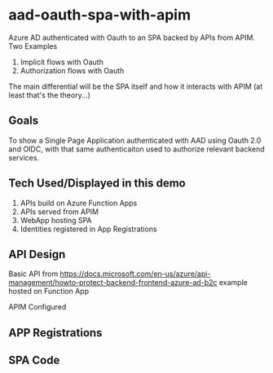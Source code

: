 # aad-oauth-spa-with-apim
Azure AD authenticated with Oauth to an SPA backed by APIs from APIM. Two Examples

1. Implicit flows with Oauth
2. Authorization flows with Oauth

The main differential will be the SPA itself and how it interacts with APIM (at least that's the theory...)


## Goals
To show a Single Page Application authenticated with AAD using Oauth 2.0 and OIDC, with that same authenticaiton used to authorize relevant backend services.

## Tech Used/Displayed in this demo
1. APIs build on Azure Function Apps
2. APIs served from APIM
3. WebApp hosting SPA
4. Identities registered in App Registrations

## API Design
Basic API from https://docs.microsoft.com/en-us/azure/api-management/howto-protect-backend-frontend-azure-ad-b2c example hosted on Function App

APIM Configured


## APP Registrations

## SPA Code
